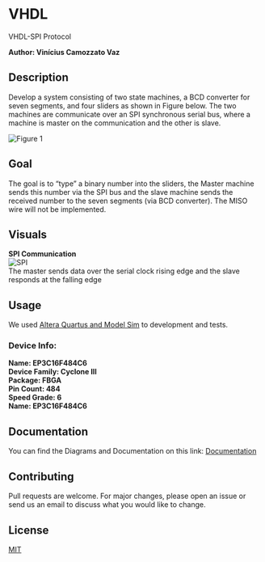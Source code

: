 # VHDL
VHDL-SPI Protocol

**Author: Vinícius Camozzato Vaz**

## Description

Develop a system consisting of two state machines, a BCD converter for
seven segments, and four sliders as shown in Figure below. The two machines are
communicate over an SPI synchronous serial bus, where a machine is master on the
communication and the other is slave.

![Figure 1](https://i.imgur.com/KAc2PC0.png) 

## Goal

The goal is to “type” a binary number into the sliders, the Master machine sends
this number via the SPI bus and the slave machine sends the received number to the
seven segments (via BCD converter). The MISO wire will not be implemented.

## Visuals
**SPI Communication**  
![SPI](https://i.imgur.com/C905gif.png)  
The master sends data over the serial clock rising edge and the slave responds at the falling edge

## Usage
We used [Altera Quartus and Model Sim](http://fpgasoftware.intel.com/13.0/?edition=subscription) to development and tests. 

### Device Info: 

**Name: EP3C16F484C6**  
**Device Family: Cyclone III**  
**Package: FBGA**  
**Pin Count: 484**  
**Speed Grade: 6**  
**Name: EP3C16F484C6**  



## Documentation

You can find the Diagrams and Documentation on this link:
[Documentation](https://github.com/vinicvaz/VHDL/tree/master/Diagrams%20and%20Documentation)

## Contributing
Pull requests are welcome. For major changes, please open an issue or send us an email to discuss what you would like to change.

## License
[MIT](https://choosealicense.com/licenses/mit/)

